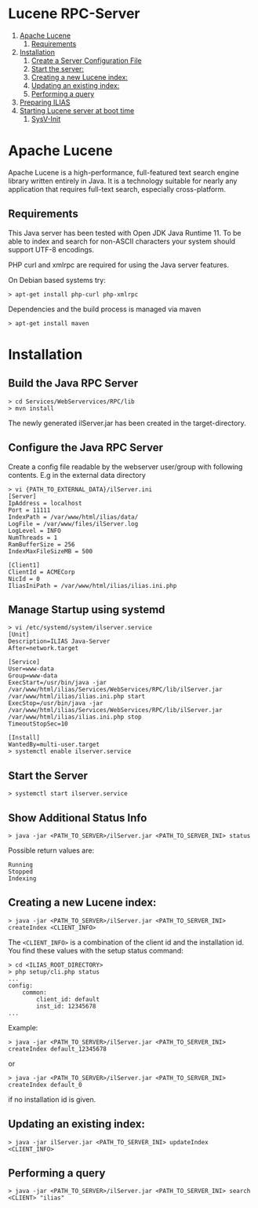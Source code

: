 # Lucene RPC-Server

<!-- MarkdownTOC depth=0 autolink="true" bracket="round" autoanchor="true" style="ordered" indent="   " -->

1. [Apache Lucene](#apache-lucene)
   1. [Requirements](#requirements)
1. [Installation](#installation)
   1. [Create a Server Configuration File](#create-a-server-configuration-file)
   1. [Start the server:](#start-the-server)
   1. [Creating a new Lucene index:](#creating-a-new-lucene-index)
   1. [Updating an existing index:](#updating-an-existing-index)
   1. [Performing a query](#performing-a-query)
1. [Preparing ILIAS](#preparing-ilias)
1. [Starting Lucene server at boot time](#starting-lucene-server-at-boot-time)
   1. [SysV-Init](#sysv-init)

<!-- /MarkdownTOC -->

<a name="apache-lucene"></a>
# Apache Lucene

Apache Lucene is a high-performance, full-featured text search engine library
written entirely in Java. It is a technology suitable for nearly any application
that requires full-text search, especially cross-platform.

<a name="requirements"></a>
## Requirements

This Java server has been tested with Open JDK Java Runtime 11.
To be able to index and search for non-ASCII characters your system should
support UTF-8 encodings.

PHP curl and xmlrpc are required for using the Java server features.

On Debian based systems try:

````shell
> apt-get install php-curl php-xmlrpc
````
Dependencies and the build process is managed via maven
```shell
> apt-get install maven
```

<a name="installation"></a>
# Installation

<a name="build-java-server"></a>
## Build the Java RPC Server
```shell
> cd Services/WebServervices/RPC/lib
> mvn install
```
The newly generated ilServer.jar has been created in the target-directory.

## Configure the Java RPC Server
Create a config file readable by the webserver user/group with following contents. E.g in the external data directory
```shell
> vi {PATH_TO_EXTERNAL_DATA}/ilServer.ini
[Server]
IpAddress = localhost
Port = 11111
IndexPath = /var/www/html/ilias/data/
LogFile = /var/www/files/ilServer.log
LogLevel = INFO 
NumThreads = 1
RamBufferSize = 256
IndexMaxFileSizeMB = 500

[Client1]
ClientId = ACMECorp
NicId = 0
IliasIniPath = /var/www/html/ilias/ilias.ini.php
```
## Manage Startup using systemd
```shell
> vi /etc/systemd/system/ilserver.service
[Unit]
Description=ILIAS Java-Server
After=network.target

[Service]
User=www-data
Group=www-data
ExecStart=/usr/bin/java -jar /var/www/html/ilias/Services/WebServices/RPC/lib/ilServer.jar /var/www/html/ilias/ilias.ini.php start
ExecStop=/usr/bin/java -jar /var/www/html/ilias/Services/WebServices/RPC/lib/ilServer.jar /var/www/html/ilias/ilias.ini.php stop
TimeoutStopSec=10

[Install]
WantedBy=multi-user.target
> systemctl enable ilserver.service
```

<a name="start-the-server"></a>
## Start the Server
```shell
> systemctl start ilserver.service 
```
## Show Additional Status Info
```shell
> java -jar <PATH_TO_SERVER>/ilServer.jar <PATH_TO_SERVER_INI> status
```

Possible return values are:
```
Running
Stopped
Indexing
```

<a name="creating-a-new-lucene-index"></a>
## Creating a new Lucene index:

```shell
> java -jar <PATH_TO_SERVER>/ilServer.jar <PATH_TO_SERVER_INI> createIndex <CLIENT_INFO>
```

The ```<CLIENT_INFO>``` is a combination of the client id and the installation id.
You find these values with the setup status command:
```shell
> cd <ILIAS_ROOT_DIRECTORY>
> php setup/cli.php status
...
config:
    common:
        client_id: default
        inst_id: 12345678
...
```

Example:
```shell
> java -jar <PATH_TO_SERVER>/ilServer.jar <PATH_TO_SERVER_INI> createIndex default_12345678
```
or
```shell
> java -jar <PATH_TO_SERVER>/ilServer.jar <PATH_TO_SERVER_INI> createIndex default_0
```
if no installation id is given.

<a name="updating-an-existing-index"></a>
## Updating an existing index:

```shell
> java -jar ilServer.jar <PATH_TO_SERVER_INI> updateIndex <CLIENT_INFO>
```

<a name="performing-a-query"></a>
## Performing a query

```shell
> java -jar <PATH_TO_SERVER>/ilServer.jar <PATH_TO_SERVER_INI> search <CLIENT> "ilias"
```